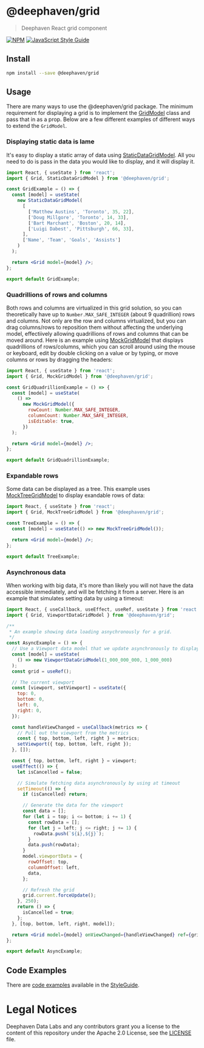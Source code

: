 # @deephaven/grid

> Deephaven React grid component

[![NPM](https://img.shields.io/npm/v/@deephaven/grid.svg)](https://www.npmjs.com/package/@deephaven/grid) [![JavaScript Style Guide](https://img.shields.io/badge/code_style-standard-brightgreen.svg)](https://standardjs.com)

## Install

```bash
npm install --save @deephaven/grid
```

## Usage

There are many ways to use the @deephaven/grid package. The minimum requirement for displaying a grid is to implement the [GridModel](https://github.com/deephaven/web-client-ui/blob/main/packages/grid/src/GridModel.ts) class and pass that in as a prop. Below are a few different examples of different ways to extend the `GridModel`.

### Displaying static data is lame

It's easy to display a static array of data using [StaticDataGridModel](https://github.com/deephaven/web-client-ui/blob/main/packages/grid/src/StaticDataGridModel.ts). All you need to do is pass in the data you would like to display, and it will display it.

```jsx
import React, { useState } from 'react';
import { Grid, StaticDataGridModel } from '@deephaven/grid';

const GridExample = () => {
  const [model] = useState(
    new StaticDataGridModel(
      [
        ['Matthew Austins', 'Toronto', 35, 22],
        ['Doug Millgore', 'Toronto', 14, 33],
        ['Bart Marchant', 'Boston', 20, 14],
        ['Luigi Dabest', 'Pittsburgh', 66, 33],
      ],
      ['Name', 'Team', 'Goals', 'Assists']
    )
  );

  return <Grid model={model} />;
};

export default GridExample;
```

### Quadrillions of rows and columns

Both rows and columns are virtualized in this grid solution, so you can theoretically have up to `Number.MAX_SAFE_INTEGER` (about 9 quadrillion) rows and columns. Not only are the row and columns virtualized, but you can drag columns/rows to reposition them without affecting the underlying model, effectiively allowing quadrillions of rows and columns that can be moved around. Here is an example using [MockGridModel](https://github.com/deephaven/web-client-ui/blob/main/packages/grid/src/MockGridModel.ts) that displays quadrillions of rows/columns, which you can scroll around using the mouse or keyboard, edit by double clicking on a value or by typing, or move columns or rows by dragging the headers:

```jsx
import React, { useState } from 'react';
import { Grid, MockGridModel } from '@deephaven/grid';

const GridQuadrillionExample = () => {
  const [model] = useState(
    () =>
      new MockGridModel({
        rowCount: Number.MAX_SAFE_INTEGER,
        columnCount: Number.MAX_SAFE_INTEGER,
        isEditable: true,
      })
  );

  return <Grid model={model} />;
};

export default GridQuadrillionExample;
```

### Expandable rows

Some data can be displayed as a tree. This example uses [MockTreeGridModel](https://github.com/deephaven/web-client-ui/blob/main/packages/grid/src/MockTreeGridModel.ts) to display exandable rows of data:

```jsx
import React, { useState } from 'react';
import { Grid, MockTreeGridModel } from '@deephaven/grid';

const TreeExample = () => {
  const [model] = useState(() => new MockTreeGridModel());

  return <Grid model={model} />;
};

export default TreeExample;
```

### Asynchronous data

When working with big data, it's more than likely you will not have the data accessible immediately, and will be fetching it from a server. Here is an example that simulates setting data by using a timeout:

```jsx
import React, { useCallback, useEffect, useRef, useState } from 'react';
import { Grid, ViewportDataGridModel } from '@deephaven/grid';

/**
 * An example showing data loading asnychronously for a grid.
 */
const AsyncExample = () => {
  // Use a Viewport data model that we update asynchronously to display the data
  const [model] = useState(
    () => new ViewportDataGridModel(1_000_000_000, 1_000_000)
  );
  const grid = useRef();

  // The current viewport
  const [viewport, setViewport] = useState({
    top: 0,
    bottom: 0,
    left: 0,
    right: 0,
  });

  const handleViewChanged = useCallback(metrics => {
    // Pull out the viewport from the metrics
    const { top, bottom, left, right } = metrics;
    setViewport({ top, bottom, left, right });
  }, []);

  const { top, bottom, left, right } = viewport;
  useEffect(() => {
    let isCancelled = false;

    // Simulate fetching data asynchronously by using at timeout
    setTimeout(() => {
      if (isCancelled) return;

      // Generate the data for the viewport
      const data = [];
      for (let i = top; i <= bottom; i += 1) {
        const rowData = [];
        for (let j = left; j <= right; j += 1) {
          rowData.push(`${i},${j}`);
        }
        data.push(rowData);
      }
      model.viewportData = {
        rowOffset: top,
        columnOffset: left,
        data,
      };

      // Refresh the grid
      grid.current.forceUpdate();
    }, 250);
    return () => {
      isCancelled = true;
    };
  }, [top, bottom, left, right, model]);

  return <Grid model={model} onViewChanged={handleViewChanged} ref={grid} />;
};

export default AsyncExample;
```

## Code Examples

There are [code examples](https://github.com/deephaven/web-client-ui/tree/main/packages/code-studio/src/styleguide/grid-examples) available in the [StyleGuide](https://github.com/deephaven/web-client-ui/tree/main/packages/code-studio/src/styleguide).

# Legal Notices

Deephaven Data Labs and any contributors grant you a license to the content of this repository under the Apache 2.0 License, see the [LICENSE](https://github.com/deephaven/web-client-ui/blob/main/LICENSE) file.
